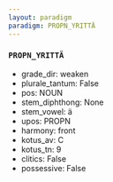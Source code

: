 ```yaml
---
layout: paradigm
paradigm: PROPN_YRITTÄ
---
```

### ` PROPN_YRITTÄ `


* grade_dir: weaken
* plurale_tantum: False
* pos: NOUN
* stem_diphthong: None
* stem_vowel: ä
* upos: PROPN
* harmony: front
* kotus_av: C
* kotus_tn: 9
* clitics: False
* possessive: False
